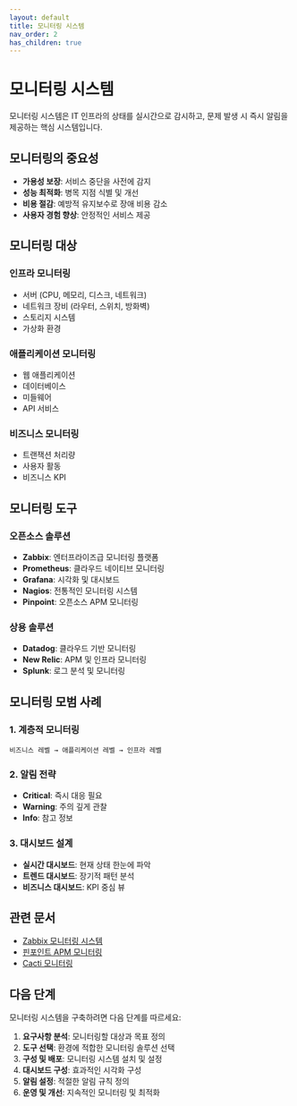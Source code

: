 ```yaml
---
layout: default
title: 모니터링 시스템
nav_order: 2
has_children: true
---
```


# 모니터링 시스템

모니터링 시스템은 IT 인프라의 상태를 실시간으로 감시하고, 문제 발생 시 즉시 알림을 제공하는 핵심 시스템입니다.

## 모니터링의 중요성

- **가용성 보장**: 서비스 중단을 사전에 감지
- **성능 최적화**: 병목 지점 식별 및 개선
- **비용 절감**: 예방적 유지보수로 장애 비용 감소
- **사용자 경험 향상**: 안정적인 서비스 제공

## 모니터링 대상

### 인프라 모니터링
- 서버 (CPU, 메모리, 디스크, 네트워크)
- 네트워크 장비 (라우터, 스위치, 방화벽)
- 스토리지 시스템
- 가상화 환경

### 애플리케이션 모니터링
- 웹 애플리케이션
- 데이터베이스
- 미들웨어
- API 서비스

### 비즈니스 모니터링
- 트랜잭션 처리량
- 사용자 활동
- 비즈니스 KPI

## 모니터링 도구

### 오픈소스 솔루션
- **Zabbix**: 엔터프라이즈급 모니터링 플랫폼
- **Prometheus**: 클라우드 네이티브 모니터링
- **Grafana**: 시각화 및 대시보드
- **Nagios**: 전통적인 모니터링 시스템
- **Pinpoint**: 오픈소스 APM 모니터링

### 상용 솔루션
- **Datadog**: 클라우드 기반 모니터링
- **New Relic**: APM 및 인프라 모니터링
- **Splunk**: 로그 분석 및 모니터링

## 모니터링 모범 사례

### 1. 계층적 모니터링
```
비즈니스 레벨 → 애플리케이션 레벨 → 인프라 레벨
```

### 2. 알림 전략
- **Critical**: 즉시 대응 필요
- **Warning**: 주의 깊게 관찰
- **Info**: 참고 정보

### 3. 대시보드 설계
- **실시간 대시보드**: 현재 상태 한눈에 파악
- **트렌드 대시보드**: 장기적 패턴 분석
- **비즈니스 대시보드**: KPI 중심 뷰

## 관련 문서

- [Zabbix 모니터링 시스템](./zabbix/)
- [핀포인트 APM 모니터링](./pinpoint/)
- [Cacti 모니터링](./cacti/)

## 다음 단계

모니터링 시스템을 구축하려면 다음 단계를 따르세요:

1. **요구사항 분석**: 모니터링할 대상과 목표 정의
2. **도구 선택**: 환경에 적합한 모니터링 솔루션 선택
3. **구성 및 배포**: 모니터링 시스템 설치 및 설정
4. **대시보드 구성**: 효과적인 시각화 구성
5. **알림 설정**: 적절한 알림 규칙 정의
6. **운영 및 개선**: 지속적인 모니터링 및 최적화 